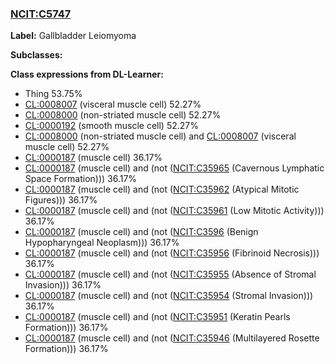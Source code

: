
### [NCIT:C5747](http://purl.obolibrary.org/obo/NCIT_C5747)
**Label:** Gallbladder Leiomyoma

**Subclasses:** 

**Class expressions from DL-Learner:**

- Thing 53.75%
- [CL:0008007](http://purl.obolibrary.org/obo/CL_0008007) (visceral muscle cell) 52.27%
- [CL:0008000](http://purl.obolibrary.org/obo/CL_0008000) (non-striated muscle cell) 52.27%
- [CL:0000192](http://purl.obolibrary.org/obo/CL_0000192) (smooth muscle cell) 52.27%
- [CL:0008000](http://purl.obolibrary.org/obo/CL_0008000) (non-striated muscle cell) and [CL:0008007](http://purl.obolibrary.org/obo/CL_0008007) (visceral muscle cell) 52.27%
- [CL:0000187](http://purl.obolibrary.org/obo/CL_0000187) (muscle cell) 36.17%
- [CL:0000187](http://purl.obolibrary.org/obo/CL_0000187) (muscle cell) and (not ([NCIT:C35965](http://purl.obolibrary.org/obo/NCIT_C35965) (Cavernous Lymphatic Space Formation))) 36.17%
- [CL:0000187](http://purl.obolibrary.org/obo/CL_0000187) (muscle cell) and (not ([NCIT:C35962](http://purl.obolibrary.org/obo/NCIT_C35962) (Atypical Mitotic Figures))) 36.17%
- [CL:0000187](http://purl.obolibrary.org/obo/CL_0000187) (muscle cell) and (not ([NCIT:C35961](http://purl.obolibrary.org/obo/NCIT_C35961) (Low Mitotic Activity))) 36.17%
- [CL:0000187](http://purl.obolibrary.org/obo/CL_0000187) (muscle cell) and (not ([NCIT:C3596](http://purl.obolibrary.org/obo/NCIT_C3596) (Benign Hypopharyngeal Neoplasm))) 36.17%
- [CL:0000187](http://purl.obolibrary.org/obo/CL_0000187) (muscle cell) and (not ([NCIT:C35956](http://purl.obolibrary.org/obo/NCIT_C35956) (Fibrinoid Necrosis))) 36.17%
- [CL:0000187](http://purl.obolibrary.org/obo/CL_0000187) (muscle cell) and (not ([NCIT:C35955](http://purl.obolibrary.org/obo/NCIT_C35955) (Absence of Stromal Invasion))) 36.17%
- [CL:0000187](http://purl.obolibrary.org/obo/CL_0000187) (muscle cell) and (not ([NCIT:C35954](http://purl.obolibrary.org/obo/NCIT_C35954) (Stromal Invasion))) 36.17%
- [CL:0000187](http://purl.obolibrary.org/obo/CL_0000187) (muscle cell) and (not ([NCIT:C35951](http://purl.obolibrary.org/obo/NCIT_C35951) (Keratin Pearls Formation))) 36.17%
- [CL:0000187](http://purl.obolibrary.org/obo/CL_0000187) (muscle cell) and (not ([NCIT:C35946](http://purl.obolibrary.org/obo/NCIT_C35946) (Multilayered Rosette Formation))) 36.17%


